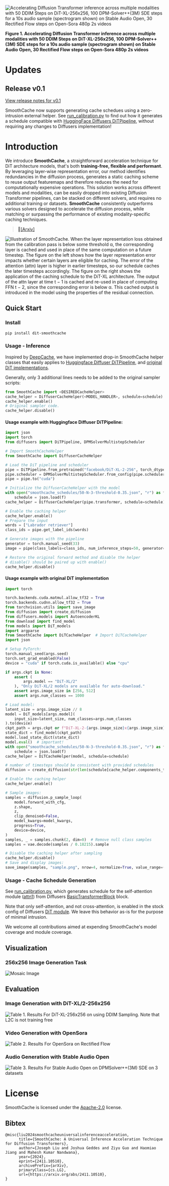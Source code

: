 <!-- <div align="center">
  <img src="https://github.com/Roblox/SmoothCache/blob/main/assets/TeaserFigureFlat.png" width="100%" ></img>
  <br>
  <em>
      (Accelerating Diffusion Transformer inference across multiple modalities with 50 DDIM Steps on DiT-XL-256x256, 100 DPM-Solver++(3M) SDE steps for a 10s audio sample (spectrogram shown) on Stable Audio Open, 30 Rectified Flow steps on Open-Sora 480p 2s videos) 
  </em>
</div>
<br> -->

![Accelerating Diffusion Transformer inference across multiple modalities with 50 DDIM Steps on DiT-XL-256x256, 100 DPM-Solver++(3M) SDE steps for a 10s audio sample (spectrogram shown) on Stable Audio Open, 30 Rectified Flow steps on Open-Sora 480p 2s videos](assets/TeaserFigureFlat.png)

**Figure 1. Accelerating Diffusion Transformer inference across multiple modalities with 50 DDIM Steps on DiT-XL-256x256, 100 DPM-Solver++(3M) SDE steps for a 10s audio sample (spectrogram shown) on Stable Audio Open, 30 Rectified Flow steps on Open-Sora 480p 2s videos**


# Updates

## Release v0.1

[View release notes for v0.1](https://github.com/Roblox/SmoothCache/releases/tag/v0.1)

SmoothCache now supports generating cache schedues using a zero-intrusion external helper. See [run_calibration.py](./examples/run_calibration.py) to find out how it generates a schedule compatible with [HuggingFace Diffusers DiTPipeline](https://github.com/huggingface/diffusers/blob/main/src/diffusers/pipelines/dit/pipeline_dit.py), without requiring any changes to Diffusers implementation!


# Introduction
We introduce **SmoothCache**, a straightforward acceleration technique for DiT architecture models, that's both **training-free, flexible and performant**. By leveraging layer-wise representation error, our method identifies redundancies in the diffusion process, generates a static caching scheme to reuse output featuremaps and therefore reduces the need for computationally expensive operations. This solution works across different models and modalities, can be easily dropped into existing Diffusion Transformer pipelines, can be stacked on different solvers, and requires no additional training or datasets. **SmoothCache** consistently outperforms various solvers designed to accelerate the diffusion process, while matching or surpassing the performance of existing modality-specific caching techniques.

> 🥯[[Arxiv]](https://arxiv.org/abs/2411.10510)

![Illustration of SmoothCache. When the layer representation loss obtained from the calibration pass is below some threshold α, the corresponding layer is cached and used in place of the same computation on a future timestep. The figure on the left shows how the layer representation error impacts whether certain layers are eligible for caching. The error of the attention (attn) layer is higher in earlier timesteps, so our schedule caches the later timesteps accordingly. The figure on the right shows the application of the caching schedule to the DiT-XL architecture. The output of the attn layer at time t − 1 is cached and re-used in place of computing FFN t − 2, since the corresponding error is below α. This cached output is introduced in the model using the properties of the residual connection.](assets/SmoothCache2.png)

## Quick Start

### Install
```bash
pip install dit-smoothcache
```

### Usage - Inference

Inspired by [DeepCache](https://raw.githubusercontent.com/horseee/DeepCache), we have implemented drop-in SmoothCache helper classes that easily applies to [Huggingface Diffuser DiTPipeline](https://github.com/huggingface/diffusers/tree/main/src/diffusers/pipelines/dit), and [original DiT implementations](https://github.com/facebookresearch/DiT).

Generally, only 3 additional lines needs to be added to the original sampler scripts:
```python
from SmoothCache import <DESIREDCacheHelper>
cache_helper = DiffuserCacheHelper(<MODEL_HANDLER>, schedule=schedule)
cache_helper.enable()
# Original sampler code.
cache_helper.disable()
```

#### Usage example with Huggingface Diffuser DiTPipeline:
```python
import json
import torch
from diffusers import DiTPipeline, DPMSolverMultistepScheduler

# Import SmoothCacheHelper
from SmoothCache import DiffuserCacheHelper  

# Load the DiT pipeline and scheduler
pipe = DiTPipeline.from_pretrained("facebook/DiT-XL-2-256", torch_dtype=torch.float16)
pipe.scheduler = DPMSolverMultistepScheduler.from_config(pipe.scheduler.config)
pipe = pipe.to("cuda")

# Initialize the DiffuserCacheHelper with the model
with open("smoothcache_schedules/50-N-3-threshold-0.35.json", "r") as f:
    schedule = json.load(f)
cache_helper = DiffuserCacheHelper(pipe.transformer, schedule=schedule)

# Enable the caching helper
cache_helper.enable()
# Prepare the input
words = ["Labrador retriever"]
class_ids = pipe.get_label_ids(words)

# Generate images with the pipeline
generator = torch.manual_seed(33)
image = pipe(class_labels=class_ids, num_inference_steps=50, generator=generator).images[0]

# Restore the original forward method and disable the helper
# disable() should be paired up with enable() 
cache_helper.disable()
```

#### Usage example with original DiT implementation
```python
import torch

torch.backends.cuda.matmul.allow_tf32 = True
torch.backends.cudnn.allow_tf32 = True
from torchvision.utils import save_image
from diffusion import create_diffusion
from diffusers.models import AutoencoderKL
from download import find_model
from models import DiT_models
import argparse
from SmoothCache import DiTCacheHelper  # Import DiTCacheHelper
import json

# Setup PyTorch:
torch.manual_seed(args.seed)
torch.set_grad_enabled(False)
device = "cuda" if torch.cuda.is_available() else "cpu"

if args.ckpt is None:
    assert (
        args.model == "DiT-XL/2"
    ), "Only DiT-XL/2 models are available for auto-download."
    assert args.image_size in [256, 512]
    assert args.num_classes == 1000

# Load model:
latent_size = args.image_size // 8
model = DiT_models[args.model](
    input_size=latent_size, num_classes=args.num_classes
).to(device)
ckpt_path = args.ckpt or f"DiT-XL-2-{args.image_size}x{args.image_size}.pt"
state_dict = find_model(ckpt_path)
model.load_state_dict(state_dict)
model.eval()  # important!
with open("smoothcache_schedules/50-N-3-threshold-0.35.json", "r") as f:
    schedule = json.load(f)
cache_helper = DiTCacheHelper(model, schedule=schedule)

# number of timesteps should be consistent with provided schedules
diffusion = create_diffusion(str(len(schedule[cache_helper.components_to_wrap[0]])))

# Enable the caching helper
cache_helper.enable()

# Sample images:
samples = diffusion.p_sample_loop(
    model.forward_with_cfg,
    z.shape,
    z,
    clip_denoised=False,
    model_kwargs=model_kwargs,
    progress=True,
    device=device,
)
samples, _ = samples.chunk(2, dim=0)  # Remove null class samples
samples = vae.decode(samples / 0.18215).sample

# Disable the caching helper after sampling
cache_helper.disable()
# Save and display images:
save_image(samples, "sample.png", nrow=4, normalize=True, value_range=(-1, 1))
```

### Usage - Cache Schedule Generation
See [run_calibration.py](./examples/run_calibration.py), which generates schedule for the self-attention module ([attn1](https://github.com/huggingface/diffusers/blob/37a5f1b3b69ed284086fb31fb1b49668cba6c365/src/diffusers/models/attention.py#L380)) 
from Diffusers [BasicTransformerBlock](https://github.com/huggingface/diffusers/blob/37a5f1b3b69ed284086fb31fb1b49668cba6c365/src/diffusers/models/attention.py#L261C7-L261C28) block. 

Note that only self-attention, and not cross-attention, is enabled in the stock config of Diffusers [DiT module](https://github.com/huggingface/diffusers/blob/37a5f1b3b69ed284086fb31fb1b49668cba6c365/src/diffusers/models/transformers/dit_transformer_2d.py#L72-L73). We leave this behavior
as-is for the purpose of minimal intrusion. 

We welcome all contributions aimed at expending SmoothCache's model coverage and module coverage. 

## Visualization

### 256x256 Image Generation Task

![Mosaic Image](assets/dit-mosaic.png)



## Evaluation

### Image Generation with DiT-XL/2-256x256
![Table 1. Results For DiT-XL-256x256 on using DDIM Sampling.
Note that L2C is not training free](assets/table1.png)

### Video Generation with OpenSora
![Table 2. Results For OpenSora on Rectified Flow](assets/table2.png)

### Audio Generation with Stable Audio Open
![Table 3. Results For Stable Audio Open on DPMSolver++(3M) SDE on 3 datasets](assets/table3.png)


# License
SmoothCache is licensed under the [Apache-2.0](LICENSE) license.

## Bibtex
```
@misc{liu2024smoothcacheuniversalinferenceacceleration,
      title={SmoothCache: A Universal Inference Acceleration Technique for Diffusion Transformers}, 
      author={Joseph Liu and Joshua Geddes and Ziyu Guo and Haomiao Jiang and Mahesh Kumar Nandwana},
      year={2024},
      eprint={2411.10510},
      archivePrefix={arXiv},
      primaryClass={cs.LG},
      url={https://arxiv.org/abs/2411.10510}, 
}
```